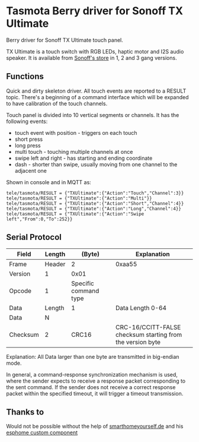 # Tasmota Berry driver for Sonoff TX Ultimate

Berry driver for Sonoff TX Ultimate touch panel.

TX Ultimate is a touch switch with RGB LEDs, haptic motor and I2S audio speaker. It is available from [Sonoff's store](https://itead.cc/product/sonoff-tx-ultimate-smart-touch-wall-switch/ref/34) in 1, 2 and 3 gang versions.

## Functions

Quick and dirty skeleton driver. All touch events are reported to a RESULT topic. There's a beginning of a command interface which will be expanded to have calibration of the touch channels.

Touch panel is divided into 10 vertical segments or channels. 
It has the following events: 
- touch event with position - triggers on each touch
- short press 
- long press
- multi touch - touching multiple channels at once
- swipe left and right - has starting and ending coordinate
- dash - shorter than swipe, usually moving from one channel to the adjacent one

Shown in console and in MQTT as:

```
tele/tasmota/RESULT = {"TXUltimate":{"Action":"Touch","Channel":3}}
tele/tasmota/RESULT = {"TXUltimate":{"Action":"Multi"}}
tele/tasmota/RESULT = {"TXUltimate":{"Action":"Short","Channel":4}}
tele/tasmota/RESULT = {"TXUltimate":{"Action":"Long","Channel":4}}
tele/tasmota/RESULT = {"TXUltimate":{"Action":"Swipe left","From":0,"To":252}}
```

## Serial Protocol

| Field | Length | (Byte) | Explanation
| ---  | ---  | ---  | ---
| Frame | Header | 2 | 0xaa55
| Version | 1 | 0x01 |
| Opcode | 1 | Specific  command  type |
| Data | Length | 1 | Data  Length  0-64
| Data | N | |
| Checksum | 2 | CRC16 | CRC-16/CCITT-FALSE checksum  starting from the version byte

Explanation:
All Data larger than one byte are transmitted in big-endian mode.

In general, a command-response synchronization mechanism is used, where the sender expects to receive a response packet corresponding to the sent command. If the sender does not receive a correct response packet within the specified timeout, it will trigger a timeout transmission.

## Thanks to
Would not be possible without the help of [smarthomeyourself.de](https://smarthomeyourself.de/) and his [esphome custom component](https://github.com/SmartHome-yourself/sonoff-tx-ultimate-for-esphome/)
